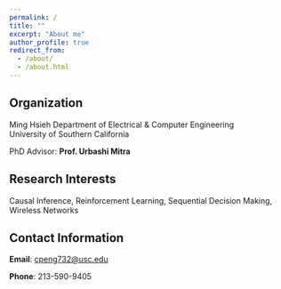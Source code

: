 ```yaml
---
permalink: /
title: ""
excerpt: "About me"
author_profile: true
redirect_from: 
  - /about/
  - /about.html
---
```


## Organization
Ming Hsieh Department of Electrical & Computer Engineering  
University of Southern California

PhD Advisor: **Prof. Urbashi Mitra**

## Research Interests
Causal Inference, Reinforcement Learning, Sequential Decision Making, Wireless Networks

## Contact Information
**Email**: cpeng732@usc.edu

**Phone**: 213-590-9405
